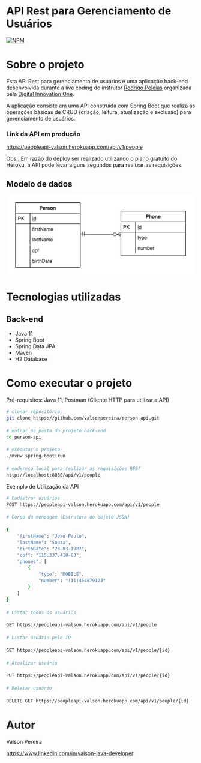 # API Rest para Gerenciamento de Usuários 
[![NPM](https://img.shields.io/npm/l/react)](https://github.com/valsonpereira/person-api/blob/main/LICENSE) 

# Sobre o projeto

Esta API Rest para gerenciamento de usuários é uma aplicação back-end desenvolvida durante a live coding do instrutor [Rodrigo Peleias](https://github.com/rpeleias/ "GitHub do Rodrigo Peleias") organizada pela [Digital Innovation One](https://digitalinnovation.one/ "Site da Digital Innovation One").

A aplicação consiste em uma API construída com Spring Boot que realiza as operações básicas de CRUD (criação, leitura, atualização e exclusão) para gerenciamento de usuários. 

### Link da API em produção 

https://peopleapi-valson.herokuapp.com/api/v1/people

Obs.: Em razão do deploy ser realizado utilizando o plano gratuito do Heroku, a API pode levar alguns segundos para realizar as requisições.


## Modelo de dados
![Modelo de dados](https://raw.githubusercontent.com/valsonpereira/my-assets/main/person-api/modelo_dados.png)

# Tecnologias utilizadas
## Back-end
- Java 11
- Spring Boot
- Spring Data JPA 
- Maven
- H2 Database

# Como executar o projeto

Pré-requisitos: Java 11, Postman (Cliente HTTP para utilizar a API)

```bash
# clonar repositório
git clone https://github.com/valsonpereira/person-api.git

# entrar na pasta do projeto back-end
cd person-api

# executar o projeto
./mvnw spring-boot:run

# endereço local para realizar as requisições REST
http://localhost:8080/api/v1/people
```

Exemplo de Utilização da API


```bash
# Cadastrar usuários 
POST https://peopleapi-valson.herokuapp.com/api/v1/people

# Corpo da mensagem (Estrutura do objeto JSON)

{
    "firstName": "Joao Paulo",
    "lastName": "Souza",
    "birthDate": "23-03-1987",
    "cpf": "115.337.418-83",
    "phones": [
        {
            "type": "MOBILE",
            "number": "(11)456879123"
        }
    ]
}

# Listar todos os usuários

GET https://peopleapi-valson.herokuapp.com/api/v1/people

# Listar usuário pelo ID

GET https://peopleapi-valson.herokuapp.com/api/v1/people/{id}

# Atualizar usuário 

PUT https://peopleapi-valson.herokuapp.com/api/v1/people/{id}

# Deletar usuário

DELETE GET https://peopleapi-valson.herokuapp.com/api/v1/people/{id}


```


# Autor

Valson Pereira

https://www.linkedin.com/in/valson-java-developer
